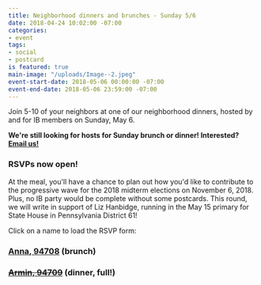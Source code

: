 ```yaml
---
title: Neighborhood dinners and brunches - Sunday 5/6
date: 2018-04-24 10:02:00 -07:00
categories:
- event
tags:
- social
- postcard
is featured: true
main-image: "/uploads/Image--2.jpeg"
event-start-date: 2018-05-06 00:00:00 -07:00
event-end-date: 2018-05-06 23:59:00 -07:00
---
```


Join 5-10 of your neighbors at one of our neighborhood dinners, hosted by and for IB members on Sunday, May 6.

**We're still looking for hosts for Sunday brunch or dinner! Interested? [Email us!](mailto:info@indivisibleberkeley.org)**

### RSVPs now open!

At the meal, you'll have a chance to plan out how you'd like to contribute to the progressive wave for the 2018 midterm elections on November 6, 2018. Plus, no IB party would be complete without some postcards. This round, we will write in support of Liz Hanbidge, running in the May 15 primary for State House in Pennsylvania District 61!

Click on a name to load the RSVP form:

### [Anna, 94708](https://docs.google.com/forms/d/e/1FAIpQLSf0uk5rvFwhkbkAWB68dF9zXqyNSXeEouPDYDyNkWTjQmo3wA/viewform) (brunch)

### [~~Armin, 94709~~](https://docs.google.com/forms/d/e/1FAIpQLSf9qFn52JBx8b__y7gc28VnixJgBiK8Y-fR9rHxYeQDpLtK3Q/viewform) (dinner, full!)